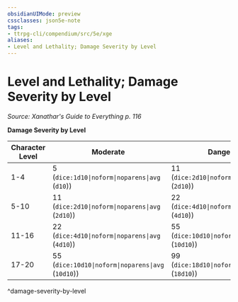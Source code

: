 ```yaml
---
obsidianUIMode: preview
cssclasses: json5e-note
tags:
- ttrpg-cli/compendium/src/5e/xge
aliases:
- Level and Lethality; Damage Severity by Level
---
```

# Level and Lethality; Damage Severity by Level
*Source: Xanathar's Guide to Everything p. 116* 

**Damage Severity by Level**

| Character Level | Moderate | Dangerous | Deadly |
|-----------------|----------|-----------|--------|
| 1-4 | 5 (`dice:1d10\|noform\|noparens\|avg` (`d10`)) | 11 (`dice:2d10\|noform\|noparens\|avg` (`2d10`)) | 22 (`dice:4d10\|noform\|noparens\|avg` (`4d10`)) |
| 5-10 | 11 (`dice:2d10\|noform\|noparens\|avg` (`2d10`)) | 22 (`dice:4d10\|noform\|noparens\|avg` (`4d10`)) | 55 (`dice:10d10\|noform\|noparens\|avg` (`10d10`)) |
| 11-16 | 22 (`dice:4d10\|noform\|noparens\|avg` (`4d10`)) | 55 (`dice:10d10\|noform\|noparens\|avg` (`10d10`)) | 99 (`dice:18d10\|noform\|noparens\|avg` (`18d10`)) |
| 17-20 | 55 (`dice:10d10\|noform\|noparens\|avg` (`10d10`)) | 99 (`dice:18d10\|noform\|noparens\|avg` (`18d10`)) | 132 (`dice:24d10\|noform\|noparens\|avg` (`24d10`)) |
^damage-severity-by-level